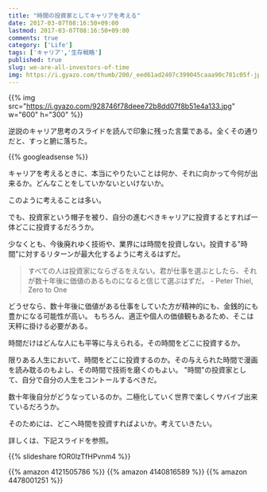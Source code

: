```yaml
---
title: "時間の投資家としてキャリアを考える"
date: 2017-03-07T08:16:50+09:00
lastmod: 2017-03-07T08:16:50+09:00
comments: true
category: ['Life']
tags: ['キャリア','生存戦略']
published: true
slug: we-are-all-investors-of-time
img: https://i.gyazo.com/thumb/200/_eed61ad2407c399045caaa90c781c05f-jpg.jpg
---
```


{{% img src="https://i.gyazo.com/928746f78deee72b8dd07f8b51e4a133.jpg" w="600" h="300" %}}

逆説のキャリア思考のスライドを読んで印象に残った言葉である。全くその通りだと、すっと腑に落ちた。

<!--more-->
{{% googleadsense %}}

キャリアを考えるときに、本当にやりたいことは何か、それに向かって今何が出来るか。どんなことをしていかないといけないか。

このように考えることは多い。

でも、投資家という帽子を被り、自分の進むべきキャリアに投資するとすれば一体どこに投資するだろうか。

少なくとも、今後廃れゆく技術や、業界には時間を投資しない。投資する"時間"に対するリターンが最大化するように考えるはずだ。

> すべての⼈は投資家にならざるをえない。君が仕事を選ぶとしたら、それが数⼗年後に価値のあるものになると信じて選ぶはずだ。 - Peter Thiel, Zero to One

どうせなら、数十年後に価値がある仕事をしていた方が精神的にも、金銭的にも豊かになる可能性が高い。
もちろん、適正や個人の価値観もあるため、そこは天秤に掛ける必要がある。

時間だけはどんな人にも平等に与えられる。その時間をどこに投資するか。

限りある人生において、時間をどこに投資するのか。その与えられた時間で漫画を読み耽るのもよし、その時間で技術を磨くのもよい。
"時間"の投資家として、自分で自分の人生をコントールするべきだ。


数十年後自分がどうなっているのか。二極化していく世界で楽しくサバイブ出来ているだろうか。

そのためには、どこへ時間を投資すればよいか。考えていきたい。

詳しくは、下記スライドを参照。

{{% slideshare fOR0lzTfHPvnm4 %}}

{{% amazon 4121505786 %}}
{{% amazon 4140816589 %}}
{{% amazon 4478001251 %}}
